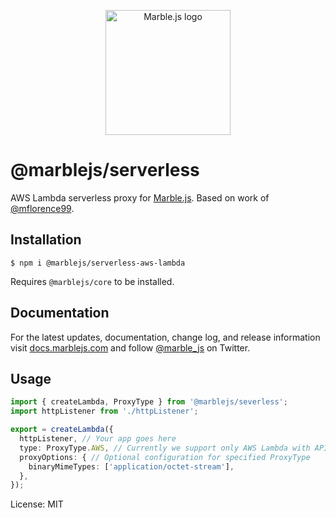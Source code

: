 <p align="center">
  <a href="https://marblejs.com">
    <img src="https://github.com/marblejs/marble/blob/master/assets/img/logo.png?raw=true" width="200" alt="Marble.js logo"/>
  </a>
</p>

# @marblejs/serverless

AWS Lambda serverless proxy for [Marble.js](https://github.com/marblejs/marble). Based on work of [@mflorence99](https://github.com/mflorence99/aws-serverless-marblejs).

## Installation

```
$ npm i @marblejs/serverless-aws-lambda
```
Requires `@marblejs/core` to be installed.

## Documentation

For the latest updates, documentation, change log, and release information visit [docs.marblejs.com](https://docs.marblejs.com) and follow [@marble_js](https://twitter.com/marble_js) on Twitter.

## Usage

```ts
import { createLambda, ProxyType } from '@marblejs/severless';
import httpListener from './httpListener';

export = createLambda({
  httpListener, // Your app goes here
  type: ProxyType.AWS, // Currently we support only AWS Lambda with API Gateway
  proxyOptions: { // Optional configuration for specified ProxyType
    binaryMimeTypes: ['application/octet-stream'], 
  },
});
```

License: MIT
